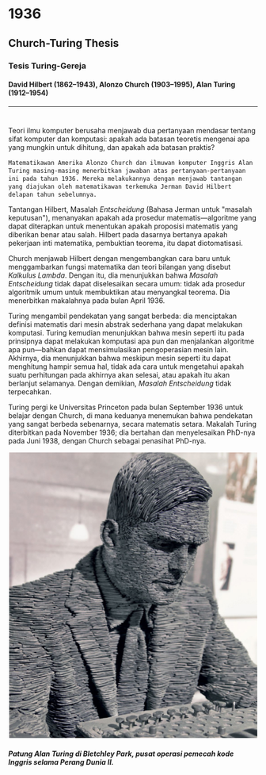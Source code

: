 # 1936

## Church-Turing Thesis

### Tesis Turing-Gereja

#### **David Hilbert** (1862–1943), **Alonzo Church** (1903–1995), **Alan Turing** (1912–1954)
---

#
Teori ilmu komputer berusaha menjawab dua pertanyaan mendasar tentang sifat komputer dan komputasi: apakah ada batasan teoretis mengenai apa yang mungkin untuk dihitung, dan apakah ada batasan praktis?

    Matematikawan Amerika Alonzo Church dan ilmuwan komputer Inggris Alan Turing masing-masing menerbitkan jawaban atas pertanyaan-pertanyaan ini pada tahun 1936. Mereka melakukannya dengan menjawab tantangan yang diajukan oleh matematikawan terkemuka Jerman David Hilbert delapan tahun sebelumnya.

Tantangan Hilbert, Masalah _Entscheidung_ (Bahasa Jerman untuk "masalah keputusan"), menanyakan apakah ada prosedur matematis—algoritme yang dapat diterapkan untuk menentukan apakah proposisi matematis yang diberikan benar atau salah. Hilbert pada dasarnya bertanya apakah pekerjaan inti matematika, pembuktian teorema, itu dapat diotomatisasi.

Church menjawab Hilbert dengan mengembangkan cara baru untuk menggambarkan fungsi matematika dan teori bilangan yang disebut _Kalkulus Lambda_. Dengan itu, dia menunjukkan bahwa _Masalah Entscheidung_ tidak dapat diselesaikan secara umum: tidak ada prosedur algoritmik umum untuk membuktikan atau menyangkal teorema. Dia menerbitkan makalahnya pada bulan April 1936.

Turing mengambil pendekatan yang sangat berbeda: dia menciptakan definisi matematis dari mesin abstrak sederhana yang dapat melakukan komputasi. Turing kemudian menunjukkan bahwa mesin seperti itu pada prinsipnya dapat melakukan komputasi apa pun dan menjalankan algoritme apa pun—bahkan dapat mensimulasikan pengoperasian mesin lain. Akhirnya, dia menunjukkan bahwa meskipun mesin seperti itu dapat menghitung hampir semua hal, tidak ada cara untuk mengetahui apakah suatu perhitungan pada akhirnya akan selesai, atau apakah itu akan berlanjut selamanya. Dengan demikian, _Masalah Entscheidung_ tidak terpecahkan.

Turing pergi ke Universitas Princeton pada bulan September 1936 untuk belajar dengan Church, di mana keduanya menemukan bahwa pendekatan yang sangat berbeda sebenarnya, secara matematis setara. Makalah Turing diterbitkan pada November 1936; dia bertahan dan menyelesaikan PhD-nya pada Juni 1938, dengan Church sebagai penasihat PhD-nya.


<img src= PatungAlanTuring.png>
 
##### _Patung Alan Turing di Bletchley Park, pusat operasi pemecah kode Inggris selama Perang Dunia II._
